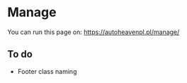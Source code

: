 # Manage
 You can run this page on:
 https://autoheavenpl.pl/manage/

## To do
- Footer class naming
